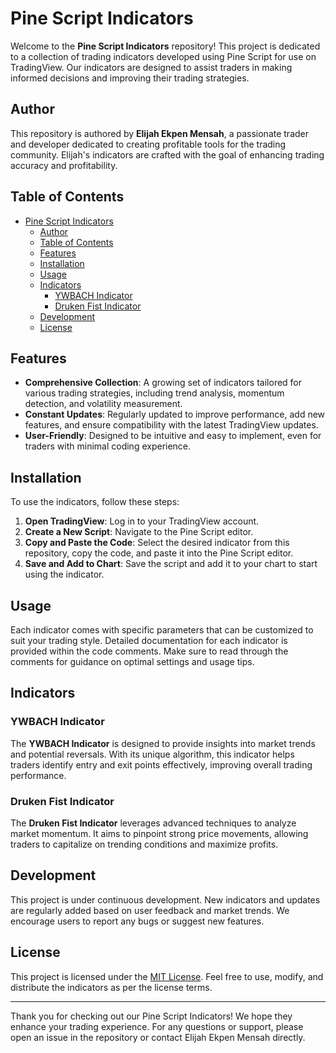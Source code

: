 # Pine Script Indicators

Welcome to the **Pine Script Indicators** repository! This project is dedicated to a collection of trading indicators developed using Pine Script for use on TradingView. Our indicators are designed to assist traders in making informed decisions and improving their trading strategies.

## Author

This repository is authored by **Elijah Ekpen Mensah**, a passionate trader and developer dedicated to creating profitable tools for the trading community. Elijah's indicators are crafted with the goal of enhancing trading accuracy and profitability.

## Table of Contents

- [Pine Script Indicators](#pine-script-indicators)
  - [Author](#author)
  - [Table of Contents](#table-of-contents)
  - [Features](#features)
  - [Installation](#installation)
  - [Usage](#usage)
  - [Indicators](#indicators)
    - [YWBACH Indicator](#ywbach-indicator)
    - [Druken Fist Indicator](#druken-fist-indicator)
  - [Development](#development)
  - [License](#license)

## Features

- **Comprehensive Collection**: A growing set of indicators tailored for various trading strategies, including trend analysis, momentum detection, and volatility measurement.
- **Constant Updates**: Regularly updated to improve performance, add new features, and ensure compatibility with the latest TradingView updates.
- **User-Friendly**: Designed to be intuitive and easy to implement, even for traders with minimal coding experience.

## Installation

To use the indicators, follow these steps:

1. **Open TradingView**: Log in to your TradingView account.
2. **Create a New Script**: Navigate to the Pine Script editor.
3. **Copy and Paste the Code**: Select the desired indicator from this repository, copy the code, and paste it into the Pine Script editor.
4. **Save and Add to Chart**: Save the script and add it to your chart to start using the indicator.

## Usage

Each indicator comes with specific parameters that can be customized to suit your trading style. Detailed documentation for each indicator is provided within the code comments. Make sure to read through the comments for guidance on optimal settings and usage tips.

## Indicators

### YWBACH Indicator

The **YWBACH Indicator** is designed to provide insights into market trends and potential reversals. With its unique algorithm, this indicator helps traders identify entry and exit points effectively, improving overall trading performance.

### Druken Fist Indicator

The **Druken Fist Indicator** leverages advanced techniques to analyze market momentum. It aims to pinpoint strong price movements, allowing traders to capitalize on trending conditions and maximize profits.

## Development

This project is under continuous development. New indicators and updates are regularly added based on user feedback and market trends. We encourage users to report any bugs or suggest new features.

## License

This project is licensed under the [MIT License](LICENSE). Feel free to use, modify, and distribute the indicators as per the license terms.

---

Thank you for checking out our Pine Script Indicators! We hope they enhance your trading experience. For any questions or support, please open an issue in the repository or contact Elijah Ekpen Mensah directly.
